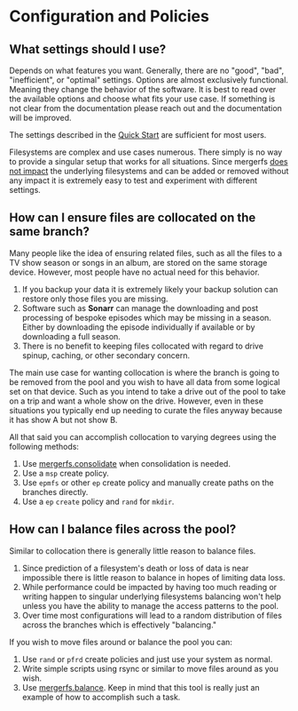 # Configuration and Policies

## What settings should I use?

Depends on what features you want. Generally, there are no "good",
"bad", "inefficient", or "optimal" settings. Options are almost
exclusively functional. Meaning they change the behavior of the
software. It is best to read over the available options and choose
what fits your use case. If something is not clear from the
documentation please reach out and the documentation will be improved.

The settings described in the [Quick Start](../quickstart.md) are
sufficient for most users.

Filesystems are complex and use cases numerous. There simply is no way
to provide a singular setup that works for all situations. Since
mergerfs [does not impact](usage_and_functionality.md) the underlying
filesystems and can be added or removed without any impact it is
extremely easy to test and experiment with different settings.


## How can I ensure files are collocated on the same branch?

Many people like the idea of ensuring related files, such as all the
files to a TV show season or songs in an album, are stored on the same
storage device. However, most people have no actual need for this
behavior.

1. If you backup your data it is extremely likely your backup solution
   can restore only those files you are missing.
2. Software such as **Sonarr** can manage the downloading and post
   processing of bespoke episodes which may be missing in a
   season. Either by downloading the episode individually if available
   or by downloading a full season.
3. There is no benefit to keeping files collocated with regard to
   drive spinup, caching, or other secondary concern.

The main use case for wanting collocation is where the branch is going
to be removed from the pool and you wish to have all data from some
logical set on that device. Such as you intend to take a drive out of
the pool to take on a trip and want a whole show on the
drive. However, even in these situations you typically end up needing
to curate the files anyway because it has show A but not show B.

All that said you can accomplish collocation to varying degrees using
the following methods:

1. Use
   [mergerfs.consolidate](https://github.com/trapexit/mergerfs-tools/blob/master/src/mergerfs.consolidate)
   when consolidation is needed.
2. Use a `msp` create policy.
3. Use `epmfs` or other `ep` create policy and manually create paths
   on the branches directly.
4. Use a `ep` `create` policy and `rand` for `mkdir`.


## How can I balance files across the pool?

Similar to collocation there is generally little reason to balance
files.

1. Since prediction of a filesystem's death or loss of data is near
   impossible there is little reason to balance in hopes of limiting
   data loss.
2. While performance could be impacted by having too much reading or
   writing happen to singular underlying filesystems balancing won't
   help unless you have the ability to manage the access patterns to
   the pool.
3. Over time most configurations will lead to a random distribution of
   files across the branches which is effectively "balancing."

If you wish to move files around or balance the pool you can:

1. Use `rand` or `pfrd` create policies and just use your system as
   normal.
2. Write simple scripts using rsync or similar to move files around as
   you wish.
3. Use
   [mergerfs.balance](https://github.com/trapexit/mergerfs-tools/blob/master/src/mergerfs.balance). Keep
   in mind that this tool is really just an example of how to
   accomplish such a task.
